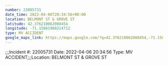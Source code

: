 ```yaml
---
number: 22005731
date_time: 2022-04-06T20:34:56+00:00
location: BELMONT ST & GROVE ST
latitude: 42.376210062008454
longitude: -71.15861988214712
type: MV ACCIDENT
google_maps_link: https://maps.google.com/?q=42.376210062008454,-71.15861988214712
---
```


;;;Incident #: 22005731  Date: 2022-04-06 20:34:56   Type: MV ACCIDENT;;;Location: BELMONT ST & GROVE ST
